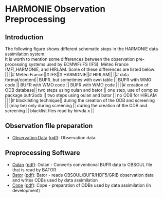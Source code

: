 # HARMONIE Observation Preprocessing
## Introduction
The following figure shows different schematic steps in the HARMONIE data assimilation system.  
It is worth to mention some differences between the observation pre-processing systems used by ECMWF/IFS (IFS), Météo France (MF),HARMONIE, and HIRLAM. Some of these differences are listed below:
||                           ||# Météo France||# IFS||# HARMONIE||# HIRLAM||
||# data format/content|| BUFR, but sometimes with own table           || BUFR with WMO code                        || BUFR with WMO code                           || BUFR with WMO code               ||
||# creation of ODB database|| two steps using oulan and bator              || one step, use of complex package bufr2odb || two steps using oulan and bator              || no ODB for HIRLAM                ||
||# blacklisting technique|| during the creation of the ODB and screening || (may be) only during screening            || during the creation of the ODB and screening || blacklist files read by hirvda.x ||


## Observation file preparation
  * [Observation Data](HarmonieSystemDocumentation/ObservationPreprocessing/ObservationData) ([pdf](HarmonieSystemDocumentation/ObservationPreprocessing/ObservationData?format=pdfarticle)): Observation data

## Preprocessing Software
  * [Oulan](HarmonieSystemDocumentation/ObservationPreprocessing/Oulan) ([pdf](HarmonieSystemDocumentation/ObservationPreprocessing/Oulan?format=pdfarticle)): Oulan - Converts conventional BUFR data to OBSOUL file that is read by BATOR
  * [Bator](HarmonieSystemDocumentation/ObservationPreprocessing/Bator) ([pdf](HarmonieSystemDocumentation/ObservationPreprocessing/Bator?format=pdfarticle)): Bator - reads OBSOUL/BUFR/HDF5/GRIB observation data and writes ODBs used by data assimilation
  * [Cope](HarmonieSystemDocumentation/ObservationPreprocessing/Cope) ([pdf](HarmonieSystemDocumentation/ObservationPreprocessing/Cope?format=pdfarticle)): Cope - preparation of ODBs used by data assimilation (in development)
